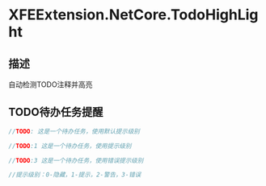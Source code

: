 # XFEExtension.NetCore.TodoHighLight

## 描述

自动检测TODO注释并高亮

## TODO待办任务提醒

```csharp
//TODO: 这是一个待办任务，使用默认提示级别

//TODO:1 这是一个待办任务，使用提示级别

//TODO:3 这是一个待办任务，使用错误提示级别

//提示级别：0-隐藏，1-提示，2-警告，3-错误
```
